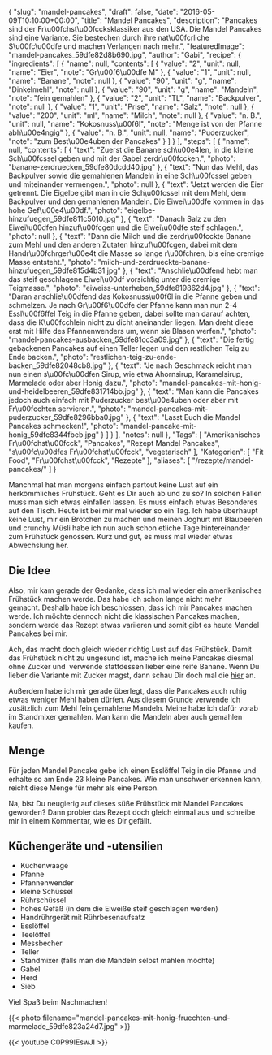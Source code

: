 {
    "slug": "mandel-pancakes",
    "draft": false,
    "date": "2016-05-09T10:10:00+00:00",
    "title": "Mandel Pancakes",
    "description": "Pancakes sind der Fr\u00fchst\u00fccksklassiker aus den USA. Die Mandel Pancakes sind eine Variante. Sie bestechen durch ihre nat\u00fcrliche S\u00fc\u00dfe und machen Verlangen nach mehr.",
    "featuredImage": "mandel-pancakes_59dfe82d8b690.jpg",
    "author": "Gabi",
    "recipe": {
        "ingredients": [
            {
                "name": null,
                "contents": [
                    {
                        "value": "2",
                        "unit": null,
                        "name": "Eier",
                        "note": "Gr\u00f6\u00dfe M"
                    },
                    {
                        "value": "1",
                        "unit": null,
                        "name": "Banane",
                        "note": null
                    },
                    {
                        "value": "90",
                        "unit": "g",
                        "name": "Dinkelmehl",
                        "note": null
                    },
                    {
                        "value": "90",
                        "unit": "g",
                        "name": "Mandeln",
                        "note": "fein gemahlen"
                    },
                    {
                        "value": "2",
                        "unit": "TL",
                        "name": "Backpulver",
                        "note": null
                    },
                    {
                        "value": "1",
                        "unit": "Prise",
                        "name": "Salz",
                        "note": null
                    },
                    {
                        "value": "200",
                        "unit": "ml",
                        "name": "Milch",
                        "note": null
                    },
                    {
                        "value": "n. B.",
                        "unit": null,
                        "name": "Kokosnuss\u00f6l",
                        "note": "Menge ist von der Pfanne abh\u00e4ngig"
                    },
                    {
                        "value": "n. B.",
                        "unit": null,
                        "name": "Puderzucker",
                        "note": "zum Best\u00e4uben der Pancakes"
                    }
                ]
            }
        ],
        "steps": [
            {
                "name": null,
                "contents": [
                    {
                        "text": "Zuerst die Banane sch\u00e4len, in die kleine Sch\u00fcssel geben und mit der Gabel zerdr\u00fccken.",
                        "photo": "banane-zerdruecken_59dfe80dcdd40.jpg"
                    },
                    {
                        "text": "Nun das Mehl, das Backpulver sowie die gemahlenen Mandeln in eine Sch\u00fcssel geben und miteinander vermengen.",
                        "photo": null
                    },
                    {
                        "text": "Jetzt werden die Eier getrennt. Die Eigelbe gibt man in die Sch\u00fcssel mit dem Mehl, dem Backpulver und den gemahlenen Mandeln. Die Eiwei\u00dfe kommen in das hohe Gef\u00e4\u00df.",
                        "photo": "eigelbe-hinzufuegen_59dfe811c5010.jpg"
                    },
                    {
                        "text": "Danach Salz zu den Eiwei\u00dfen hinzuf\u00fcgen und die Eiwei\u00dfe steif schlagen.",
                        "photo": null
                    },
                    {
                        "text": "Dann die Milch und die zerdr\u00fcckte Banane zum Mehl und den anderen Zutaten hinzuf\u00fcgen, dabei mit dem Handr\u00fchrger\u00e4t die Masse so lange r\u00fchren, bis eine cremige Masse entsteht.",
                        "photo": "milch-und-zerdrueckte-banane-hinzufuegen_59dfe815d4b31.jpg"
                    },
                    {
                        "text": "Anschlie\u00dfend hebt man das steif geschlagene Eiwei\u00df vorsichtig unter die cremige Teigmasse.",
                        "photo": "eiweiss-unterheben_59dfe819862d4.jpg"
                    },
                    {
                        "text": "Daran anschlie\u00dfend das Kokosnuss\u00f6l in die Pfanne geben und schmelzen. Je nach Gr\u00f6\u00dfe der Pfanne kann man nun 2-4 Essl\u00f6ffel Teig in die Pfanne geben, dabei sollte man darauf achten, dass die K\u00fcchlein nicht zu dicht aneinander liegen. Man dreht diese erst mit Hilfe des Pfannenwenders um, wenn sie Blasen werfen.",
                        "photo": "mandel-pancakes-ausbacken_59dfe81cc3a09.jpg"
                    },
                    {
                        "text": "Die fertig gebackenen Pancakes auf einen Teller legen und den restlichen Teig zu Ende backen.",
                        "photo": "restlichen-teig-zu-ende-backen_59dfe82048cb8.jpg"
                    },
                    {
                        "text": "Je nach Geschmack reicht man nun einen s\u00fc\u00dfen Sirup, wie etwa Ahornsirup, Karamelsirup, Marmelade oder aber Honig dazu.",
                        "photo": "mandel-pancakes-mit-honig-und-heidelbeeren_59dfe831714bb.jpg"
                    },
                    {
                        "text": "Man kann die Pancakes jedoch auch einfach mit Puderzucker best\u00e4uben oder aber mit Fr\u00fcchten servieren.",
                        "photo": "mandel-pancakes-mit-puderzucker_59dfe8296bba0.jpg"
                    },
                    {
                        "text": "Lasst Euch die Mandel Pancakes schmecken!",
                        "photo": "mandel-pancake-mit-honig_59dfe8344fbeb.jpg"
                    }
                ]
            }
        ],
        "notes": null
    },
    "Tags": [
        "Amerikanisches Fr\u00fchst\u00fcck",
        "Pancakes",
        "Rezept Mandel Pancakes",
        "s\u00fc\u00dfes Fr\u00fchst\u00fcck",
        "vegetarisch"
    ],
    "Kategorien": [
        "Fit Food",
        "Fr\u00fchst\u00fcck",
        "Rezepte"
    ],
    "aliases": [
        "\/rezepte\/mandel-pancakes\/"
    ]
}

Manchmal hat man morgens einfach partout keine Lust auf ein herkömmliches Frühstück. Geht es Dir auch ab und zu so? In solchen Fällen muss man sich etwas einfallen lassen. Es muss einfach etwas Besonderes auf den Tisch. Heute ist bei mir mal wieder so ein Tag. Ich habe überhaupt keine Lust, mir ein Brötchen zu machen und meinen Joghurt mit Blaubeeren und crunchy Müsli habe ich nun auch schon etliche Tage hintereinander zum Frühstück genossen. Kurz und gut, es muss mal wieder etwas Abwechslung her.

## Die Idee

Also, mir kam gerade der Gedanke, dass ich mal wieder ein amerikanisches Frühstück machen werde. Das habe ich schon lange nicht mehr gemacht. Deshalb habe ich beschlossen, dass ich mir Pancakes machen werde. Ich möchte dennoch nicht die klassischen Pancakes machen, sondern werde das Rezept etwas variieren und somit gibt es heute Mandel Pancakes bei mir.

Ach, das macht doch gleich wieder richtig Lust auf das Frühstück. Damit das Frühstück nicht zu ungesund ist, mache ich meine Pancakes diesmal ohne Zucker und  verwende stattdessen lieber eine reife Banane. Wenn Du lieber die Variante mit Zucker magst, dann schau Dir doch mal die [hier][1] an.

Außerdem habe ich mir gerade überlegt, dass die Pancakes auch ruhig etwas weniger Mehl haben dürfen. Aus diesem Grunde verwende ich zusätzlich zum Mehl fein gemahlene Mandeln. Meine habe ich dafür vorab im Standmixer gemahlen. Man kann die Mandeln aber auch gemahlen kaufen.

## Menge

Für jeden Mandel Pancake gebe ich einen Esslöffel Teig in die Pfanne und erhalte so am Ende 23 kleine Pancakes. Wie man unschwer erkennen kann, reicht diese Menge für mehr als eine Person.

Na, bist Du neugierig auf dieses süße Frühstück mit Mandel Pancakes geworden? Dann probier das Rezept doch gleich einmal aus und schreibe mir in einem Kommentar, wie es Dir gefällt.

## Küchengeräte und -utensilien
 * Küchenwaage
 * Pfanne
 * Pfannenwender
 * kleine Schüssel
 * Rührschüssel
 * hohes Gefäß (in dem die Eiweiße steif geschlagen werden)
 * Handrührgerät mit Rührbesenaufsatz
 * Esslöffel
 * Teelöffel
 * Messbecher
 * Teller
 * Standmixer (falls man die Mandeln selbst mahlen möchte)
 * Gabel
 * Herd
 * Sieb

Viel Spaß beim Nachmachen!

{{< photo filename="mandel-pancakes-mit-honig-fruechten-und-marmelade_59dfe823a24d7.jpg" >}}

{{< youtube C0P99IEswJI >}}

 [1]: https://kochfokus.de/rezepte/rezept-amerikanische-pancakes/